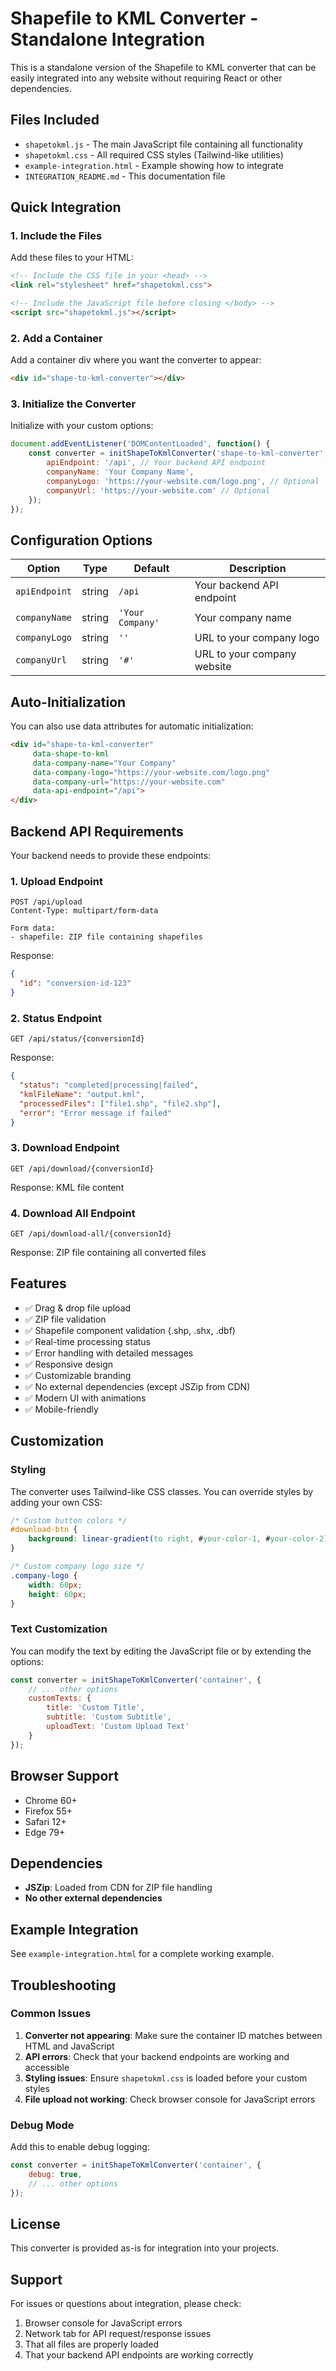 # Shapefile to KML Converter - Standalone Integration

This is a standalone version of the Shapefile to KML converter that can be easily integrated into any website without requiring React or other dependencies.

## Files Included

- `shapetokml.js` - The main JavaScript file containing all functionality
- `shapetokml.css` - All required CSS styles (Tailwind-like utilities)
- `example-integration.html` - Example showing how to integrate
- `INTEGRATION_README.md` - This documentation file

## Quick Integration

### 1. Include the Files

Add these files to your HTML:

```html
<!-- Include the CSS file in your <head> -->
<link rel="stylesheet" href="shapetokml.css">

<!-- Include the JavaScript file before closing </body> -->
<script src="shapetokml.js"></script>
```

### 2. Add a Container

Add a container div where you want the converter to appear:

```html
<div id="shape-to-kml-converter"></div>
```

### 3. Initialize the Converter

Initialize with your custom options:

```javascript
document.addEventListener('DOMContentLoaded', function() {
    const converter = initShapeToKmlConverter('shape-to-kml-converter', {
        apiEndpoint: '/api', // Your backend API endpoint
        companyName: 'Your Company Name',
        companyLogo: 'https://your-website.com/logo.png', // Optional
        companyUrl: 'https://your-website.com' // Optional
    });
});
```

## Configuration Options

| Option | Type | Default | Description |
|--------|------|---------|-------------|
| `apiEndpoint` | string | `/api` | Your backend API endpoint |
| `companyName` | string | `'Your Company'` | Your company name |
| `companyLogo` | string | `''` | URL to your company logo |
| `companyUrl` | string | `'#'` | URL to your company website |

## Auto-Initialization

You can also use data attributes for automatic initialization:

```html
<div id="shape-to-kml-converter" 
     data-shape-to-kml 
     data-company-name="Your Company"
     data-company-logo="https://your-website.com/logo.png"
     data-company-url="https://your-website.com"
     data-api-endpoint="/api">
</div>
```

## Backend API Requirements

Your backend needs to provide these endpoints:

### 1. Upload Endpoint
```
POST /api/upload
Content-Type: multipart/form-data

Form data:
- shapefile: ZIP file containing shapefiles
```

Response:
```json
{
  "id": "conversion-id-123"
}
```

### 2. Status Endpoint
```
GET /api/status/{conversionId}
```

Response:
```json
{
  "status": "completed|processing|failed",
  "kmlFileName": "output.kml",
  "processedFiles": ["file1.shp", "file2.shp"],
  "error": "Error message if failed"
}
```

### 3. Download Endpoint
```
GET /api/download/{conversionId}
```

Response: KML file content

### 4. Download All Endpoint
```
GET /api/download-all/{conversionId}
```

Response: ZIP file containing all converted files

## Features

- ✅ Drag & drop file upload
- ✅ ZIP file validation
- ✅ Shapefile component validation (.shp, .shx, .dbf)
- ✅ Real-time processing status
- ✅ Error handling with detailed messages
- ✅ Responsive design
- ✅ Customizable branding
- ✅ No external dependencies (except JSZip from CDN)
- ✅ Modern UI with animations
- ✅ Mobile-friendly

## Customization

### Styling
The converter uses Tailwind-like CSS classes. You can override styles by adding your own CSS:

```css
/* Custom button colors */
#download-btn {
    background: linear-gradient(to right, #your-color-1, #your-color-2);
}

/* Custom company logo size */
.company-logo {
    width: 60px;
    height: 60px;
}
```

### Text Customization
You can modify the text by editing the JavaScript file or by extending the options:

```javascript
const converter = initShapeToKmlConverter('container', {
    // ... other options
    customTexts: {
        title: 'Custom Title',
        subtitle: 'Custom Subtitle',
        uploadText: 'Custom Upload Text'
    }
});
```

## Browser Support

- Chrome 60+
- Firefox 55+
- Safari 12+
- Edge 79+

## Dependencies

- **JSZip**: Loaded from CDN for ZIP file handling
- **No other external dependencies**

## Example Integration

See `example-integration.html` for a complete working example.

## Troubleshooting

### Common Issues

1. **Converter not appearing**: Make sure the container ID matches between HTML and JavaScript
2. **API errors**: Check that your backend endpoints are working and accessible
3. **Styling issues**: Ensure `shapetokml.css` is loaded before your custom styles
4. **File upload not working**: Check browser console for JavaScript errors

### Debug Mode

Add this to enable debug logging:

```javascript
const converter = initShapeToKmlConverter('container', {
    debug: true,
    // ... other options
});
```

## License

This converter is provided as-is for integration into your projects.

## Support

For issues or questions about integration, please check:
1. Browser console for JavaScript errors
2. Network tab for API request/response issues
3. That all files are properly loaded
4. That your backend API endpoints are working correctly
